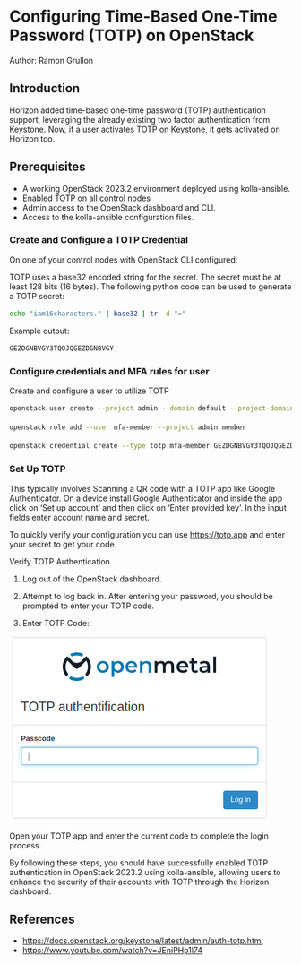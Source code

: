 # Configuring Time-Based One-Time Password (TOTP) on OpenStack

Author: Ramon Grullon

## Introduction

Horizon added time-based one-time password (TOTP) authentication support,
leveraging the already existing two factor authentication from Keystone.
Now, if a user activates TOTP on Keystone, it gets activated on Horizon too.

## Prerequisites

- A working OpenStack 2023.2 environment deployed using kolla-ansible.
- Enabled TOTP on all control nodes
- Admin access to the OpenStack dashboard and CLI.
- Access to the kolla-ansible configuration files.

### Create and Configure a TOTP Credential

On one of your control nodes with OpenStack CLI configured:

TOTP uses a base32 encoded string for the secret. The secret must be at least
128 bits (16 bytes). The following python code can be used to generate a TOTP secret:

```bash
echo "iam16characters." | base32 | tr -d "="
```

Example output:

```bash
GEZDGNBVGY3TQOJQGEZDGNBVGY

```

### Configure credentials and MFA rules for user

Create and configure a user to utilize TOTP

```bash
openstack user create --project admin --domain default --project-domain default --password-prompt --enable-multi-factor-auth --multi-factor-auth-rule password,totp mfa-member

openstack role add --user mfa-member --project admin member

openstack credential create --type totp mfa-member GEZDGNBVGY3TQOJQGEZDGNBVGY

```

### Set Up TOTP

This typically involves
Scanning a QR code with a TOTP app like Google Authenticator.
On a device install Google Authenticator and inside the app click on
‘Set up account’ and then click on ‘Enter provided key’. In the input fields
enter account name and secret.

To quickly verify your configuration you can use <https://totp.app> and enter your
secret to get your code.

Verify TOTP Authentication

1. Log out of the OpenStack dashboard.

2. Attempt to log back in. After entering your password, you should be prompted to
enter your TOTP code.

3. Enter TOTP Code:

![totp](images/totp-login.png)

Open your TOTP app and enter the current code to complete the login process.

By following these steps, you should have successfully enabled TOTP
authentication in OpenStack 2023.2 using kolla-ansible, allowing users to
enhance the security of their accounts with TOTP through the Horizon dashboard.

## References

- <https://docs.openstack.org/keystone/latest/admin/auth-totp.html>
- <https://www.youtube.com/watch?v=JEniPHp1l74>
